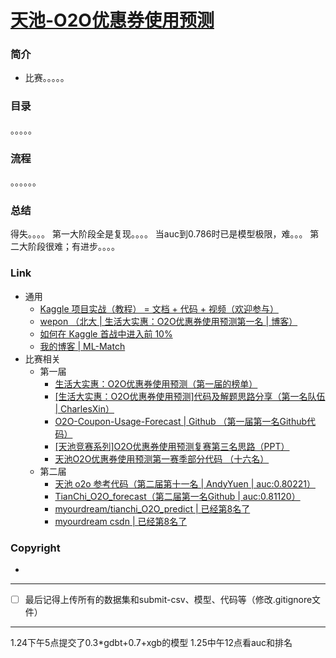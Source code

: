 # [天池-O2O优惠券使用预测](https://tianchi.aliyun.com/competition/entrance/231593/information)

### 简介

- 比赛。。。。。

### 目录

。。。。。

### 流程

。。。。。。

### 总结

得失。。。。
第一大阶段全是复现。。。。
当auc到0.786时已是模型极限，难。。。
第二大阶段很难；有进步。。。。

### Link

- 通用
  - [Kaggle 项目实战（教程） = 文档 + 代码 + 视频（欢迎参与）](https://github.com/apachecn/kaggle)
  - [wepon （北大 | 生活大实惠：O2O优惠券使用预测第一名 | 博客）](http://wepon.me/)
  - [如何在 Kaggle 首战中进入前 10%
](https://dnc1994.com/2016/04/rank-10-percent-in-first-kaggle-competition/)
  - [我的博客 | ML-Match](https://www.fuweihu.xyz/2019/01/21/ML-Match/)
- 比赛相关
  - 第一届
    - [生活大实惠：O2O优惠券使用预测（第一届的榜单）](https://tianchi.aliyun.com/competition/entrance/231587/rankingList)
    - [[生活大实惠：O2O优惠券使用预测]代码及解题思路分享（第一名队伍 | CharlesXin）](https://tianchi.aliyun.com/forum/postDetail?spm=5176.12281915.0.0.262410bds1t8q8&postId=549)
    - [O2O-Coupon-Usage-Forecast | Github （第一届第一名Github代码）](https://github.com/wepe/O2O-Coupon-Usage-Forecast)
    - [[天池竞赛系列]O2O优惠券使用预测复赛第三名思路（PPT）](https://blog.csdn.net/Bryan__/article/details/53907292)
    - [天池O2O优惠券使用预测第一赛季部分代码 （十六名）](https://github.com/InsaneLife/O2O-Predict-Coupon-Usage?spm=5176.12282029.0.0.7092311fWgqpNG)
  - 第二届
    - [天池 o2o 参考代码（第二届第十一名 | AndyYuen | auc:0.80221）](https://tianchi.aliyun.com/notebook-ai/detail?postId=23504)
    - [TianChi_O2O_forecast（第二届第一名Github | auc:0.81120）](https://github.com/chenkkkk/TianChi_O2O_forecast)
    - [myourdream/tianchi_O2O_predict | 已经第8名了](https://github.com/myourdream/tianchi_O2O_predict)
    - [myourdream csdn | 已经第8名了](https://blog.csdn.net/myourdream2/article/details/86618120)

### Copyright

- 

***

- [ ] 最后记得上传所有的数据集和submit-csv、模型、代码等（修改.gitignore文件）

***

1.24下午5点提交了0.3*gdbt+0.7+xgb的模型
1.25中午12点看auc和排名
